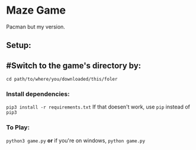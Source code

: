 # Maze Game
Pacman but my version.

## Setup:

## #Switch to the game's directory by:

```cd path/to/where/you/downloaded/this/foler```

### Install dependencies:

```pip3 install -r requirements.txt```
If that doesen't work, use `pip` instead of `pip3`

### To Play:
```python3 game.py``` **or** if you're on windows, ```python game.py```

